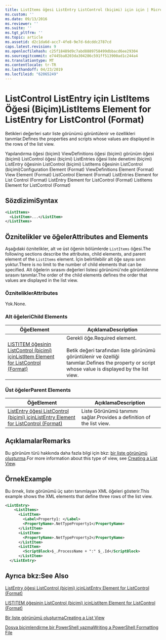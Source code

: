 ```yaml
---
title: ListItems öğesi ListEntry ListControl (biçimi) için için | Microsoft Docs
ms.custom: ''
ms.date: 09/13/2016
ms.reviewer: ''
ms.suite: ''
ms.tgt_pltfrm: ''
ms.topic: article
ms.assetid: d2c1da6d-acc7-4fe8-9e7d-6dcddc2787cd
caps.latest.revision: 9
ms.openlocfilehash: c25f18489d9c7abd8889758499dbbacd6ee29304
ms.sourcegitcommit: e7445ba8203da304286c591ff513900ad1c244a4
ms.translationtype: MT
ms.contentlocale: tr-TR
ms.lasthandoff: 04/23/2019
ms.locfileid: "62065249"
---
```

# <a name="listitems-element-for-listentry-for-listcontrol-format"></a><span data-ttu-id="c7c3e-102">ListControl ListEntry için ListItems Öğesi (Biçim)</span><span class="sxs-lookup"><span data-stu-id="c7c3e-102">ListItems Element for ListEntry for ListControl (Format)</span></span>

<span data-ttu-id="c7c3e-103">Betikleri değerleri satır liste görünümü görüntülenir ve özellikleri tanımlar.</span><span class="sxs-lookup"><span data-stu-id="c7c3e-103">Defines the properties and scripts whose values are displayed in the rows of the list view.</span></span>

<span data-ttu-id="c7c3e-104">Yapılandırma öğesi (biçimi) ViewDefinitions öğesi (biçimi) görünüm öğesi (biçimi) ListControl öğesi (biçimi) ListEntries öğesi liste denetimi (biçimi) ListEntry öğesinin ListControl (biçimi) ListItems öğesinin ListControl (biçimi)</span><span class="sxs-lookup"><span data-stu-id="c7c3e-104">Configuration Element (Format) ViewDefinitions Element (Format) View Element (Format) ListControl Element (Format) ListEntries Element for List Control (Format) ListEntry Element for ListControl (Format) ListItems Element for ListControl (Format)</span></span>

## <a name="syntax"></a><span data-ttu-id="c7c3e-105">Sözdizimi</span><span class="sxs-lookup"><span data-stu-id="c7c3e-105">Syntax</span></span>

```xml
<ListItems>
  <ListItem>...</ListItem>
</ListItems>
```

## <a name="attributes-and-elements"></a><span data-ttu-id="c7c3e-106">Öznitelikler ve öğeler</span><span class="sxs-lookup"><span data-stu-id="c7c3e-106">Attributes and Elements</span></span>

<span data-ttu-id="c7c3e-107">Aşağıdaki öznitelikler, alt ve üst öğenin bölümlerde `ListItems` öğesi.</span><span class="sxs-lookup"><span data-stu-id="c7c3e-107">The following sections describe the attributes, child elements, and parent element of the `ListItems` element.</span></span> <span data-ttu-id="c7c3e-108">İçin belirtilebilir alt öğe sayısı sınırı yoktur.</span><span class="sxs-lookup"><span data-stu-id="c7c3e-108">There is no limit to the number of child elements that can be specified.</span></span> <span data-ttu-id="c7c3e-109">Alt öğelerin sırasını değerleri listesi görünümü'nde görüntülenme sırasını tanımlar.</span><span class="sxs-lookup"><span data-stu-id="c7c3e-109">The order of the child elements defines the order that values are displayed in the list view.</span></span>

### <a name="attributes"></a><span data-ttu-id="c7c3e-110">Öznitelikler</span><span class="sxs-lookup"><span data-stu-id="c7c3e-110">Attributes</span></span>

<span data-ttu-id="c7c3e-111">Yok.</span><span class="sxs-lookup"><span data-stu-id="c7c3e-111">None.</span></span>

### <a name="child-elements"></a><span data-ttu-id="c7c3e-112">Alt öğeleri</span><span class="sxs-lookup"><span data-stu-id="c7c3e-112">Child Elements</span></span>

|<span data-ttu-id="c7c3e-113">Öğe</span><span class="sxs-lookup"><span data-stu-id="c7c3e-113">Element</span></span>|<span data-ttu-id="c7c3e-114">Açıklama</span><span class="sxs-lookup"><span data-stu-id="c7c3e-114">Description</span></span>|
|-------------|-----------------|
|[<span data-ttu-id="c7c3e-115">LISTITEM öğesinin ListControl (biçimi) için</span><span class="sxs-lookup"><span data-stu-id="c7c3e-115">ListItem Element for ListControl (Format)</span></span>](./listitem-element-for-listitems-for-listcontrol-format.md)|<span data-ttu-id="c7c3e-116">Gerekli öğe.</span><span class="sxs-lookup"><span data-stu-id="c7c3e-116">Required element.</span></span><br /><br /> <span data-ttu-id="c7c3e-117">Betik değeri tarafından liste görünümü görüntülenir ve özelliği tanımlar.</span><span class="sxs-lookup"><span data-stu-id="c7c3e-117">Defines the property or script whose value is displayed by the list view.</span></span>|

### <a name="parent-elements"></a><span data-ttu-id="c7c3e-118">Üst öğeler</span><span class="sxs-lookup"><span data-stu-id="c7c3e-118">Parent Elements</span></span>

|<span data-ttu-id="c7c3e-119">Öğe</span><span class="sxs-lookup"><span data-stu-id="c7c3e-119">Element</span></span>|<span data-ttu-id="c7c3e-120">Açıklama</span><span class="sxs-lookup"><span data-stu-id="c7c3e-120">Description</span></span>|
|-------------|-----------------|
|[<span data-ttu-id="c7c3e-121">ListEntry öğesi ListControl (biçimi) için</span><span class="sxs-lookup"><span data-stu-id="c7c3e-121">ListEntry Element for ListControl (Format)</span></span>](./listentry-element-for-listcontrol-format.md)|<span data-ttu-id="c7c3e-122">Liste Görünümü tanımını sağlar.</span><span class="sxs-lookup"><span data-stu-id="c7c3e-122">Provides a definition of the list view.</span></span>|

## <a name="remarks"></a><span data-ttu-id="c7c3e-123">Açıklamalar</span><span class="sxs-lookup"><span data-stu-id="c7c3e-123">Remarks</span></span>

<span data-ttu-id="c7c3e-124">Bu görünüm türü hakkında daha fazla bilgi için bkz: [bir liste görünümü oluşturma](./creating-a-list-view.md).</span><span class="sxs-lookup"><span data-stu-id="c7c3e-124">For more information about this type of view, see [Creating a List View](./creating-a-list-view.md).</span></span>

## <a name="example"></a><span data-ttu-id="c7c3e-125">Örnek</span><span class="sxs-lookup"><span data-stu-id="c7c3e-125">Example</span></span>

<span data-ttu-id="c7c3e-126">Bu örnek, liste görünümü üç satırı tanımlayan XML öğeleri gösterir.</span><span class="sxs-lookup"><span data-stu-id="c7c3e-126">This example shows the XML elements that define three rows of the list view.</span></span>

```xml
<ListEntry>
    <ListItems>
      <ListItem>
        <Label>Property1: </Label>
        <PropertyName>.NetTypeProperty1</PropertyName>
      </ListItem>
      <ListItem>
        <PropertyName>.NetTypeProperty2</PropertyName>
      </ListItem>
      <ListItem>
        <ScriptBlock>$_.ProcessName + ":" $_.Id</ScriptBlock>
      </ListItem>
  </ListEntry>
```

## <a name="see-also"></a><span data-ttu-id="c7c3e-127">Ayrıca bkz:</span><span class="sxs-lookup"><span data-stu-id="c7c3e-127">See Also</span></span>

[<span data-ttu-id="c7c3e-128">ListEntry öğesi ListControl (biçimi) için</span><span class="sxs-lookup"><span data-stu-id="c7c3e-128">ListEntry Element for ListControl (Format)</span></span>](./listentry-element-for-listcontrol-format.md)

[<span data-ttu-id="c7c3e-129">LISTITEM öğesinin ListControl (biçimi) için</span><span class="sxs-lookup"><span data-stu-id="c7c3e-129">ListItem Element for ListControl (Format)</span></span>](./listitem-element-for-listitems-for-listcontrol-format.md)

[<span data-ttu-id="c7c3e-130">Bir liste görünümü oluşturma</span><span class="sxs-lookup"><span data-stu-id="c7c3e-130">Creating a List View</span></span>](./creating-a-list-view.md)

[<span data-ttu-id="c7c3e-131">Dosya biçimlendirme bir PowerShell yazma</span><span class="sxs-lookup"><span data-stu-id="c7c3e-131">Writing a PowerShell Formatting File</span></span>](./writing-a-powershell-formatting-file.md)
